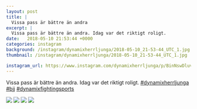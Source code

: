 ```yaml
---
layout: post
title: |
  Vissa pass är bättre än andra
excerpt: |
  Vissa pass är bättre än andra. Idag var det riktigt roligt.   
date:   2018-05-10 21:53:44 +0000
categories: instagram
background: /instagram/dynamixherrljunga/2018-05-10_21-53-44_UTC_1.jpg
thumbnail: /instagram/dynamixherrljunga/2018-05-10_21-53-44_UTC_1.jpg

instagram_url: https://www.instagram.com/dynamixherrljunga/p/BinNswDluv-
---
```

Vissa pass är bättre än andra. Idag var det riktigt roligt. [#dynamixherrljunga](https://www.instagram.com/explore/tags/dynamixherrljunga/) [#bjj](https://www.instagram.com/explore/tags/bjj/) [#dynamixfightingsports](https://www.instagram.com/explore/tags/dynamixfightingsports/)



<img src='/www-dynamix-herrljunga/instagram/dynamixherrljunga/2018-05-10_21-53-44_UTC_1.jpg' class='img-fluid' />


<img src='/www-dynamix-herrljunga/instagram/dynamixherrljunga/2018-05-10_21-53-44_UTC_2.jpg' class='img-fluid' />


<img src='/www-dynamix-herrljunga/instagram/dynamixherrljunga/2018-05-10_21-53-44_UTC_3.jpg' class='img-fluid' />


<img src='/www-dynamix-herrljunga/instagram/dynamixherrljunga/2018-05-10_21-53-44_UTC_4.jpg' class='img-fluid' />
